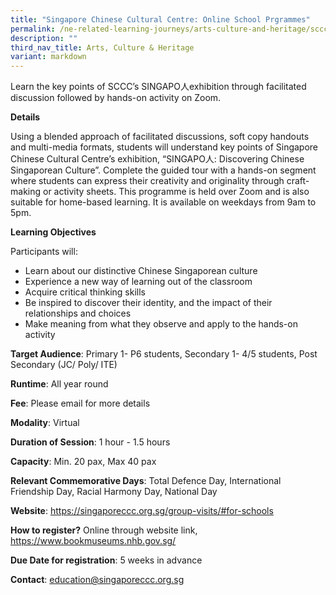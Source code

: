 ```yaml
---
title: "Singapore Chinese Cultural Centre: Online School Prgrammes"
permalink: /ne-related-learning-journeys/arts-culture-and-heritage/sccc-online-school-programme/
description: ""
third_nav_title: Arts, Culture & Heritage
variant: markdown
---
```

Learn the key points of SCCC’s SINGAPO人exhibition through facilitated discussion followed by hands-on activity on Zoom.

**Details**

Using a blended approach of facilitated discussions, soft copy handouts and multi-media formats, students will understand key points of Singapore Chinese Cultural Centre’s exhibition, “SINGAPO人: Discovering Chinese Singaporean Culture”.   Complete the guided tour with a hands-on segment where students can express their creativity and originality through craft-making or activity sheets.  This programme is held over Zoom and is also suitable for home-based learning. It is available on weekdays from 9am to 5pm.

**Learning Objectives**

Participants will:
* Learn about our distinctive Chinese Singaporean culture
* Experience a new way of learning out of the classroom
* Acquire critical thinking skills
* Be inspired to discover their identity, and the impact of their relationships and choices
* Make meaning from what they observe and apply to the hands-on activity

**Target Audience**: Primary 1- P6 students, Secondary 1- 4/5 students, Post Secondary (JC/ Poly/ ITE)

**Runtime**: All year round

**Fee**: Please email for more details

**Modality**: Virtual

**Duration of Session**: 1 hour - 1.5 hours

**Capacity**: Min. 20 pax, Max 40 pax 

**Relevant Commemorative Days**: Total Defence Day, International Friendship Day, Racial Harmony Day, National Day

**Website**: https://singaporeccc.org.sg/group-visits/#for-schools

**How to register?** Online through website link, https://www.bookmuseums.nhb.gov.sg/

**Due Date for registration**: 5 weeks in advance

**Contact**: education@singaporeccc.org.sg
